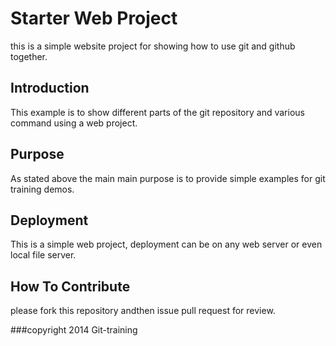 # Starter Web Project

this is a simple website project for showing how to use git and github together.

## Introduction

This example is to show different parts of the git repository and various command using a web project.

## Purpose

As stated above the main main purpose is to provide simple examples for git training
demos.

## Deployment

This is a simple web project, deployment can be on any web server or even local file server.

## How To Contribute

please fork this repository andthen issue pull request for review.

###copyright
2014 Git-training
